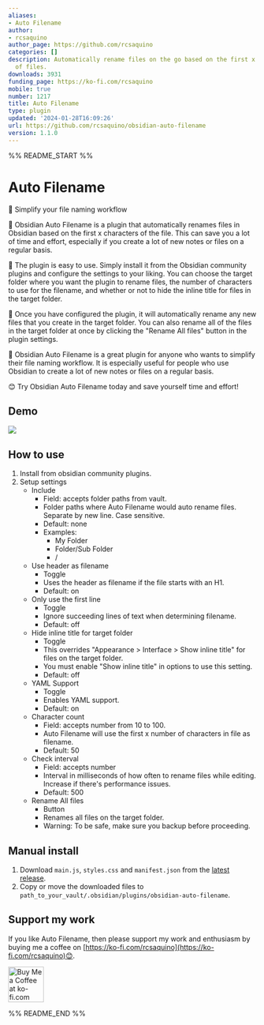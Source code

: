 ```yaml
---
aliases:
- Auto Filename
author:
- rcsaquino
author_page: https://github.com/rcsaquino
categories: []
description: Automatically rename files on the go based on the first x characters
  of files.
downloads: 3931
funding_page: https://ko-fi.com/rcsaquino
mobile: true
number: 1217
title: Auto Filename
type: plugin
updated: '2024-01-28T16:09:26'
url: https://github.com/rcsaquino/obsidian-auto-filename
version: 1.1.0
---
```


%% README_START %%

# Auto Filename

📁 Simplify your file naming workflow

🙌 Obsidian Auto Filename is a plugin that automatically renames files in Obsidian based on the first x characters of the file. This can save you a lot of time and effort, especially if you create a lot of new notes or files on a regular basis.

🔧 The plugin is easy to use. Simply install it from the Obsidian community plugins and configure the settings to your liking. You can choose the target folder where you want the plugin to rename files, the number of characters to use for the filename, and whether or not to hide the inline title for files in the target folder.

🚀 Once you have configured the plugin, it will automatically rename any new files that you create in the target folder. You can also rename all of the files in the target folder at once by clicking the "Rename All files" button in the plugin settings.

📝 Obsidian Auto Filename is a great plugin for anyone who wants to simplify their file naming workflow. It is especially useful for people who use Obsidian to create a lot of new notes or files on a regular basis.

😊 Try Obsidian Auto Filename today and save yourself time and effort!

## Demo
![](https://github.com/rcsaquino/obsidian-auto-filename/blob/main/assets/demo.gif)

## How to use

1. Install from obsidian community plugins.
2. Setup settings
    - Include
        - Field: accepts folder paths from vault.
        - Folder paths where Auto Filename would auto rename files. Separate by new line. Case sensitive.
        - Default: none
        - Examples:
            - My Folder
            - Folder/Sub Folder
            - /
    - Use header as filename
        - Toggle
        - Uses the header as filename if the file starts with an H1.
        - Default: on
     - Only use the first line
       	- Toggle
       	- Ignore succeeding lines of text when determining filename.
       	- Default: off
    - Hide inline title for target folder
        - Toggle
        - This overrides "Appearance > Interface > Show inline title" for files on the target folder.
    	- You must enable "Show inline title" in options to use this setting.
        - Default: off
    - YAML Support
        - Toggle
        - Enables YAML support.
        - Default: on
    - Character count
        - Field: accepts number from 10 to 100.
        - Auto Filename will use the first x number of characters in file as filename.
        - Default: 50
	- Check interval
		- Field: accepts number
		- Interval in milliseconds of how often to rename files while editing. Increase if there's performance issues.
		- Default: 500
    - Rename All files
        - Button
        - Renames all files on the target folder.
        - Warning: To be safe, make sure you backup before proceeding.

## Manual install
1. Download `main.js`, `styles.css` and `manifest.json` from the [latest release](https://github.com/rcsaquino/obsidian-auto-filename/releases/latest).
2. Copy or move the downloaded files to `path_to_your_vault/.obsidian/plugins/obsidian-auto-filename`.

## Support my work

If you like Auto Filename, then please support my work and enthusiasm by buying me a coffee on [https://ko-fi.com/rcsaquino](https://ko-fi.com/rcsaquino)😊.

<a href='https://ko-fi.com/rcsaquino' target='_blank'><img height='72' style='border:0px;height:72px;' src='https://storage.ko-fi.com/cdn/kofi2.png?v=3' border='0' alt='Buy Me a Coffee at ko-fi.com' /></a>


%% README_END %%